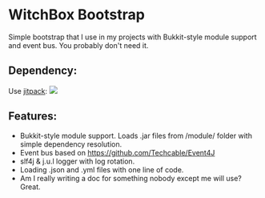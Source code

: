 # WitchBox Bootstrap

Simple bootstrap that I use in my projects with Bukkit-style module support and event bus.
You probably don't need it.

## Dependency:

Use [jitpack](https://jitpack.io/ "jitpack"): 
[![](https://jitpack.io/v/Master-chan/WitchBox.svg)](https://jitpack.io/#Master-chan/WitchBox)

## Features:

* Bukkit-style module support. Loads .jar files from /module/ folder with simple dependency resolution.
* Event bus based on https://github.com/Techcable/Event4J
* slf4j & j.u.l logger with log rotation.
* Loading .json and .yml files with one line of code.
* Am I really writing a doc for something nobody except me will use? Great.